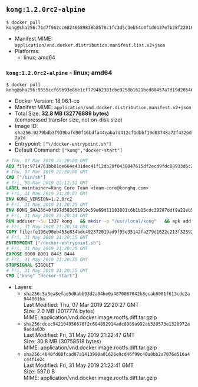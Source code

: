 ## `kong:1.2.0rc2-alpine`

```console
$ docker pull kong@sha256:71d7f562cc68246589838b8570c1fc3d5c3eb54c4f1d6b37e7b28f2201659d0f
```

-	Manifest MIME: `application/vnd.docker.distribution.manifest.list.v2+json`
-	Platforms:
	-	linux; amd64

### `kong:1.2.0rc2-alpine` - linux; amd64

```console
$ docker pull kong@sha256:9555ccf69b93e8be1cf7794b2381cbe9258b1621bcd88457a7d19d205467d0dc
```

-	Docker Version: 18.06.1-ce
-	Manifest MIME: `application/vnd.docker.distribution.manifest.v2+json`
-	Total Size: **32.8 MB (32776889 bytes)**  
	(compressed transfer size, not on-disk size)
-	Image ID: `sha256:0279bdb3f939bafd90f16bdfa44eaba7d412cf1dbbf19d03748a72f432bd2a2d`
-	Entrypoint: `["\/docker-entrypoint.sh"]`
-	Default Command: `["kong","docker-start"]`

```dockerfile
# Thu, 07 Mar 2019 22:20:00 GMT
ADD file:9714761bb81de664e431dec41f12db20f0438047615df2ecd9fdc88933d6c20f in / 
# Thu, 07 Mar 2019 22:20:00 GMT
CMD ["/bin/sh"]
# Fri, 08 Mar 2019 03:12:51 GMT
LABEL maintainer=Kong Core Team <team-core@konghq.com>
# Fri, 31 May 2019 21:20:07 GMT
ENV KONG_VERSION=1.2.0rc2
# Fri, 31 May 2019 21:20:25 GMT
ENV KONG_SHA256=0fd97d583d51919c59e69d11183801c6b1b15cdc39287ddf9a22eb5b6639effd
# Fri, 31 May 2019 21:20:34 GMT
RUN adduser -Su 1337 kong 	&& mkdir -p "/usr/local/kong" 	&& apk add --no-cache --virtual .build-deps wget tar ca-certificates 	&& apk add --no-cache libgcc openssl pcre perl tzdata curl libcap su-exec 	&& wget -O kong.tar.gz "https://bintray.com/kong/kong-alpine-tar/download_file?file_path=kong-$KONG_VERSION.apk.tar.gz" 	&& echo "$KONG_SHA256 *kong.tar.gz" | sha256sum -c - 	&& tar -xzf kong.tar.gz -C /tmp 	&& rm -f kong.tar.gz 	&& cp -R /tmp/usr / 	&& rm -rf /tmp/usr 	&& cp -R /tmp/etc / 	&& rm -rf /tmp/etc 	&& apk del .build-deps 	&& chown -R kong:0 /usr/local/kong 	&& chmod -R g=u /usr/local/kong
# Fri, 31 May 2019 21:20:34 GMT
COPY file:fe196e90eb453e834bdc492372019ad9f95e35142fa279d1622c213f32592fe9 in /docker-entrypoint.sh 
# Fri, 31 May 2019 21:20:35 GMT
ENTRYPOINT ["/docker-entrypoint.sh"]
# Fri, 31 May 2019 21:20:35 GMT
EXPOSE 8000 8001 8443 8444
# Fri, 31 May 2019 21:20:35 GMT
STOPSIGNAL SIGQUIT
# Fri, 31 May 2019 21:20:35 GMT
CMD ["kong" "docker-start"]
```

-	Layers:
	-	`sha256:5a3ea8efae5d0abb93d2a04be0a4870087042b8ecab8001f613cdc2a9440616a`  
		Last Modified: Thu, 07 Mar 2019 22:20:27 GMT  
		Size: 2.0 MB (2017774 bytes)  
		MIME: application/vnd.docker.image.rootfs.diff.tar.gzip
	-	`sha256:dcec942104956678f2c684852914adc8969a992ab320573e1320972a9adda83b`  
		Last Modified: Fri, 31 May 2019 21:22:47 GMT  
		Size: 30.8 MB (30758518 bytes)  
		MIME: application/vnd.docker.image.rootfs.diff.tar.gzip
	-	`sha256:4640fd00fcad07a1413990a01626e9cd46f99c40a0bb2a7076e516a4c44f1e2c`  
		Last Modified: Fri, 31 May 2019 21:22:41 GMT  
		Size: 597.0 B  
		MIME: application/vnd.docker.image.rootfs.diff.tar.gzip
